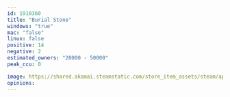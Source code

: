 ```yaml
---
id: 1910360
title: "Burial Stone"
windows: "true"
mac: "false"
linux: false
positive: 14
negative: 2
estimated_owners: "20000 - 50000"
peak_ccu: 0

image: https://shared.akamai.steamstatic.com/store_item_assets/steam/apps/1910360/header.jpg?t=1726309930
opinions:
---
```


